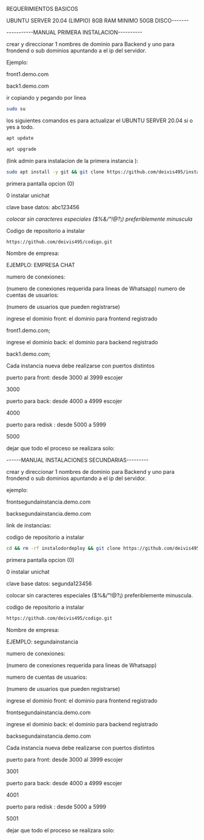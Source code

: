 REQUERIMIENTOS BASICOS

UBUNTU SERVER 20.04 (LIMPIO)
8GB RAM MINIMO
50GB DISCO-------

-----------MANUAL PRIMERA INSTALACION---------- 

crear y direccionar 1 nombres de dominio para Backend y uno para frondend o sub dominios apuntando a el ip del servidor.

Ejemplo: 

front1.demo.com

back1.demo.com

ir copiando y pegando por linea 

```bash
sudo su
```

los siguientes comandos es para actualizar el UBUNTU SERVER 20.04
si o yes a todo.

```bash
apt update
```
```bash
apt upgrade
```

(link admin para instalacion de la primera instancia ):
 
```bash
sudo apt install -y git && git clone https://github.com/deivis495/instalodordeploy.git && sudo chmod -R 777 instalodordeploy && cd instalodordeploy&& sudo ./install_primaria
```



primera pantalla opcion (0)

0 instalar unichat 

clave base datos: abc123456

*colocar sin caracteres especiales ($%&/"!@?¡) preferiblemente minuscula*

Codigo de repositorio a instalar
```bash
https://github.com/deivis495/codigo.git
```
 
Nombre de empresa: 

EJEMPLO: EMPRESA CHAT

numero de conexiones: 

(numero de conexiones requerida para lineas de Whatsapp)
numero de cuentas de usuarios:

(numero de usuarios que pueden registrarse)

ingrese el dominio front: el dominio para frontend registrado 

front1.demo.com;

ingrese el dominio back: el dominio para backend registrado

back1.demo.com;

Cada instancia nueva debe realizarse con puertos distintos

puerto para front: desde 3000 al 3999 escojer

3000

puerto para back: desde 4000 a 4999 escojer

4000

puerto para redisk : desde 5000 a 5999

5000

dejar que todo el proceso se realizara solo:







------MANUAL INSTALACIONES SECUNDARIAS---------


crear y direccionar 1 nombres de dominio para Backend y uno para frondend o sub dominios apuntando a el ip del servidor.

ejemplo: 

frontsegundainstancia.demo.com

backsegundainstancia.demo.com

link de instancias: 

codigo de repositorio a instalar
```bash
cd && rm -rf instalodordeploy && git clone https://github.com/deivis495/instalodordeploy.git && sudo chmod -R 777 instalodordeploy && cd instalodordeploy && sudo ./install_instancia

```


primera pantalla opcion (0)

0 instalar unichat 

clave base datos: segunda123456

colocar sin caracteres especiales ($%&/"!@?¡) preferiblemente minuscula.

codigo de repositorio a instalar
```bash
https://github.com/deivis495/codigo.git
``` 
Nombre de empresa: 

EJEMPLO: segundainstancia

numero de conexiones:

(numero de conexiones requerida para lineas de Whatsapp)

numero de cuentas de usuarios:

(numero de usuarios que pueden registrarse)

ingrese el dominio front: el dominio para frontend registrado 

frontsegundainstancia.demo.com

ingrese el dominio back: el dominio para backend registrado

backsegundainstancia.demo.com

Cada instancia nueva debe realizarse con puertos distintos

puerto para front: desde 3000 al 3999 escojer

3001

puerto para back: desde 4000 a 4999 escojer

4001

puerto para redisk : desde 5000 a 5999

5001

dejar que todo el proceso se realizara solo:


